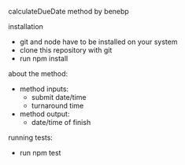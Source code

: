calculateDueDate method by benebp

installation
- git and node have to be installed on your system
- clone this repository with git
- run npm install

about the method:
- method inputs:
  - submit date/time
  - turnaround time
- method output:
  - date/time of finish

running tests:
  - run npm test